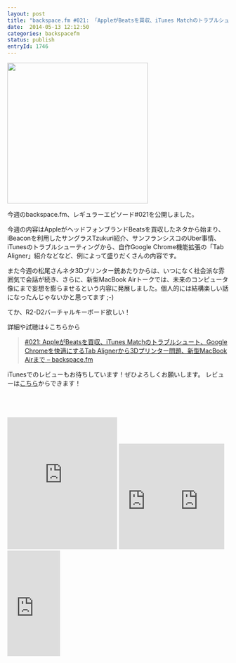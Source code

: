 ```yaml
---
layout: post
title: "backspace.fm #021: 「AppleがBeatsを買収、iTunes Matchのトラブルシュート、Google Chromeを快適にするTab Alignerから3Dプリンター問題、新型MacBook Airまで」を公開しました"
date:  2014-05-13 12:12:50
categories: backspacefm
status: publish
entryId: 1746
---
```

<img src='http://farm8.staticflickr.com/7360/12921002865_35bffd8859_c.jpg' width='320px'>

今週のbackspace.fm、レギュラーエピソード#021を公開しました。

今週の内容はAppleがヘッドフォンブランドBeatsを買収したネタから始まり、iBeaconを利用したサングラスTzukuri紹介、サンフランシスコのUber事情、iTunesのトラブルシューティングから、自作Google Chrome機能拡張の「Tab Aligner」紹介などなど、例によって盛りだくさんの内容です。

また今週の松尾さんネタ3Dプリンター銃あたりからは、いつになく社会派な雰囲気で会話が続き、さらに、新型MacBook Airトークでは、未来のコンピュータ像にまで妄想を膨らませるという内容に発展しました。個人的には結構楽しい話になったんじゃないかと思ってます ;-)

てか、R2-D2バーチャルキーボード欲しい！

詳細や試聴は↓こちらから

> [#021: AppleがBeatsを買収、iTunes Matchのトラブルシュート、Google Chromeを快適にするTab Alignerから3Dプリンター問題、新型MacBook Airまで – backspace.fm](http://backspace.fm/episode/021/)

iTunesでのレビューもお待ちしています！ぜひよろしくお願いします。
レビューは[こちら](https://itunes.apple.com/jp/podcast/backspace.fm/id830709730)からできます！

<p><a href="https://itunes.apple.com/jp/podcast/backspace.fm/id830709730?mt=2&uo=4&at=11lo9f" target="itunes_store" style="display:inline-block;overflow:hidden;background:url(https://linkmaker.itunes.apple.com/htmlResources/assets/ja_jp//images/web/linkmaker/badge_subscribe-lrg.png) no-repeat;width:135px;height:40px;@media only screen{background-image:url(https://linkmaker.itunes.apple.com/htmlResources/assets/ja_jp//images/web/linkmaker/badge_subscribe-lrg.svg);}"></a></p>

<iframe src="https://widgets.itunes.apple.com/widget.html?c=jp&brc=FFFFFF&blc=FFFFFF&trc=FFFFFF&tlc=FFFFFF&d=&t=&m=software&e=software&w=250&h=300&ids=525463029&wt=discovery&partnerId=&affiliate_id=&at=11lo9f&ct=" frameborder=0 style="overflow-x:hidden;overflow-y:hidden;width:250px;height: 300px;border:0px"></iframe>

<iframe src="http://rcm-fe.amazon-adsystem.com/e/cm?lt1=_blank&bc1=000000&IS2=1&bg1=FFFFFF&fc1=000000&lc1=0000FF&t=driftking-22&o=9&p=8&l=as4&m=amazon&f=ifr&ref=ss_til&asins=B00JRNFIDU" style="width:120px;height:240px;" scrolling="no" marginwidth="0" marginheight="0" frameborder="0"></iframe><iframe src="http://rcm-fe.amazon-adsystem.com/e/cm?lt1=_blank&bc1=000000&IS2=1&bg1=FFFFFF&fc1=000000&lc1=0000FF&t=driftking-22&o=9&p=8&l=as4&m=amazon&f=ifr&ref=ss_til&asins=B00DCMAHSS" style="width:120px;height:240px;" scrolling="no" marginwidth="0" marginheight="0" frameborder="0"></iframe><iframe src="http://rcm-fe.amazon-adsystem.com/e/cm?lt1=_blank&bc1=000000&IS2=1&bg1=FFFFFF&fc1=000000&lc1=0000FF&t=driftking-22&o=9&p=8&l=as4&m=amazon&f=ifr&ref=ss_til&asins=B008F0XOM8" style="width:120px;height:240px;" scrolling="no" marginwidth="0" marginheight="0" frameborder="0"></iframe>

